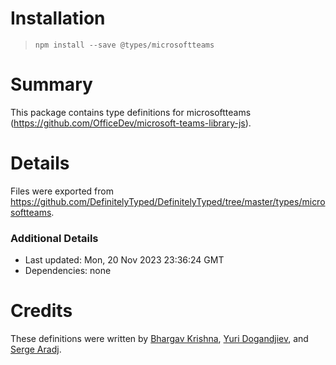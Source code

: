 # Installation
> `npm install --save @types/microsoftteams`

# Summary
This package contains type definitions for microsoftteams (https://github.com/OfficeDev/microsoft-teams-library-js).

# Details
Files were exported from https://github.com/DefinitelyTyped/DefinitelyTyped/tree/master/types/microsoftteams.

### Additional Details
 * Last updated: Mon, 20 Nov 2023 23:36:24 GMT
 * Dependencies: none

# Credits
These definitions were written by [Bhargav Krishna](https://github.com/WrathOfZombies), [Yuri Dogandjiev](https://github.com/ydogandjiev), and [Serge Aradj](https://github.com/orty).

